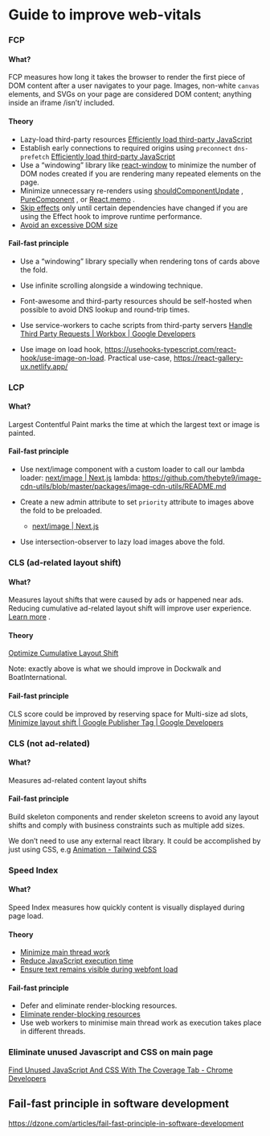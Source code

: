 # Guide to improve web-vitals

### FCP

#### What?

FCP measures how long it takes the browser to render the first piece of DOM content after a user navigates to your page. Images, non-white `canvas` elements, and SVGs on your page are considered DOM content; anything inside an iframe /isn’t/ included.

#### Theory

- Lazy-load third-party resources [Efficiently load third-party JavaScript](https://web.dev/efficiently-load-third-party-javascript/#lazy-load-third-party-resources)
- Establish early connections to required origins using `preconnect` `dns-prefetch`
  [Efficiently load third-party JavaScript](https://web.dev/efficiently-load-third-party-javascript/#lazy-load-third-party-resources)
- Use a “windowing” library like [react-window](https://web.dev/virtualize-long-lists-react-window/) to minimize the number of DOM nodes created if you are rendering many repeated elements on the page.
- Minimize unnecessary re-renders using [shouldComponentUpdate](https://reactjs.org/docs/optimizing-performance.html#shouldcomponentupdate-in-action) , [PureComponent](https://reactjs.org/docs/react-api.html#reactpurecomponent) , or [React.memo](https://reactjs.org/docs/react-api.html#reactmemo) .
- [Skip effects](https://reactjs.org/docs/hooks-effect.html#tip-optimizing-performance-by-skipping-effects) only until certain dependencies have changed if you are using the Effect hook to improve runtime performance.
- [Avoid an excessive DOM size](https://web.dev/dom-size/#react)

#### Fail-fast principle

* Use a “windowing” library specially when rendering tons of cards above the fold.

* Use infinite scrolling alongside a windowing technique.

* Font-awesome and third-party resources should be self-hosted when possible to avoid DNS lookup and round-trip times.

* Use service-workers to cache scripts from third-party servers
[Handle Third Party Requests | Workbox | Google Developers](https://developers.google.com/web/tools/workbox/guides/handle-third-party-requests)

* Use image on load hook, https://usehooks-typescript.com/react-hook/use-image-on-load. Practical use-case, https://react-gallery-ux.netlify.app/
### LCP

#### What?

Largest Contentful Paint marks the time at which the largest text or image is painted.

#### Fail-fast principle

- Use next/image component with a custom loader to call our lambda
  loader: [next/image | Next.js](https://nextjs.org/docs/api-reference/next/image#loader)
  lambda: https://github.com/thebyte9/image-cdn-utils/blob/master/packages/image-cdn-utils/README.md
- Create a new admin attribute to set `priority` attribute to images above the fold to be preloaded.

  - [next/image | Next.js](https://nextjs.org/docs/api-reference/next/image#priority)

- Use intersection-observer to lazy load images above the fold.

### CLS (ad-related layout shift)

#### What?

Measures layout shifts that were caused by ads or happened near ads. Reducing cumulative ad-related layout shift will improve user experience. [Learn more](https://developers.google.com/publisher-ads-audits/reference/audits/cumulative-ad-shift?utm_source=lighthouse&utm_medium=devtools) .

#### Theory

[Optimize Cumulative Layout Shift](https://web.dev/optimize-cls/)

Note: exactly above is what we should improve in Dockwalk and BoatInternational.

#### Fail-fast principle

CLS score could be improved by reserving space for Multi-size ad slots, [Minimize layout shift | Google Publisher Tag | Google Developers](https://developers.google.com/publisher-tag/guides/minimize-layout-shift#multisize)

### CLS (not ad-related)

#### What?

Measures ad-related content layout shifts

#### Fail-fast principle

Build skeleton components and render skeleton screens to avoid any layout shifts and comply with business constraints such as multiple add sizes.

We don’t need to use any external react library. It could be accomplished by just using CSS, e.g [Animation - Tailwind CSS](https://tailwindcss.com/docs/animation#pulse)

### Speed Index

#### What?

Speed Index measures how quickly content is visually displayed during page load.

#### Theory

- [Minimize main thread work](https://web.dev/mainthread-work-breakdown)
- [Reduce JavaScript execution time](https://web.dev/bootup-time)
- [Ensure text remains visible during webfont load](https://web.dev/font-display)

#### Fail-fast principle

- Defer and eliminate render-blocking resources.
- [Eliminate render-blocking resources](https://web.dev/render-blocking-resources/)
- Use web workers to minimise main thread work as execution takes place in different threads.

### Eliminate unused Javascript and CSS on main page

[Find Unused JavaScript And CSS With The Coverage Tab - Chrome Developers](https://developer.chrome.com/docs/devtools/coverage/)

## Fail-fast principle in software development

https://dzone.com/articles/fail-fast-principle-in-software-development
